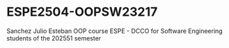 # ESPE2504-OOPSW23217
Sanchez Julio Esteban OOP course ESPE - DCCO for Software Engineering students of the 202551 semester

